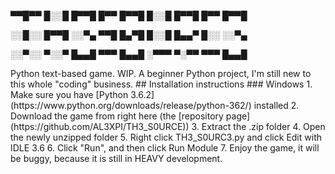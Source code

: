 <p>▀▀█▀▀ █░░█ █▀▀█ █▀▀ █▀▀█ █░░█ █▀▀█ █▀▀ █▀▀█<p>
<p>░░█░░ █▀▀█ ░░▀▄ ▀▀█ █▄▀█ █░░█ █▄▄▀ █░░ ░░▀▄<p>
<p>░░▀░░ ▀░░▀ █▄▄█ ▀▀▀ █▄▄█ ░▀▀▀ ▀░▀▀ ▀▀▀ █▄▄█<p>
Python text-based game. WIP. A beginner Python project, I'm still new to this whole "coding" business.
## Installation instructions
### Windows
1. Make sure you have [Python 3.6.2](https://www.python.org/downloads/release/python-362/) installed
2. Download the game from right here (the [repository page](https://github.com/AL3XPI/TH3_S0URCE))
3. Extract the .zip folder
4. Open the newly unzipped folder
5. Right click TH3_S0URC3.py and click Edit with IDLE 3.6
6. Click "Run", and then click Run Module
7.  Enjoy the game, it will be buggy, because it is still in HEAVY development.
